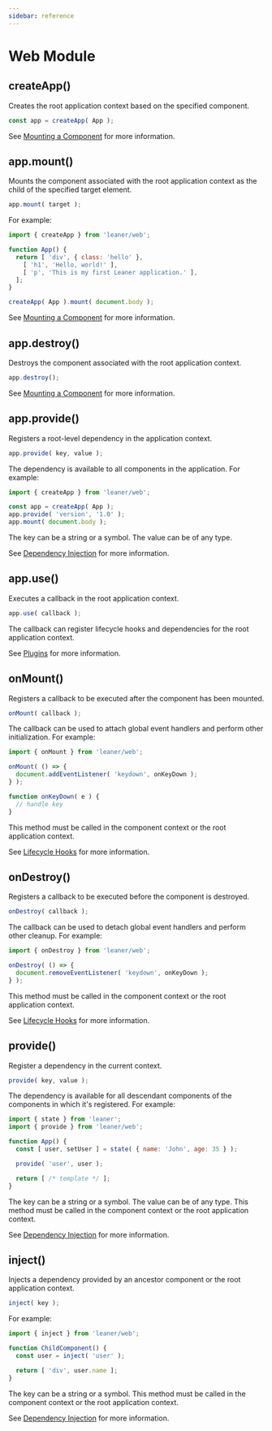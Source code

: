 ```yaml
---
sidebar: reference
---
```


# Web Module

## createApp()

Creates the root application context based on the specified component.

```js
const app = createApp( App );
```

See [Mounting a Component](../guide/components#mounting-a-component) for more information.


## app.mount()

Mounts the component associated with the root application context as the child of the specified target element.

```js
app.mount( target );
```

For example:

```js
import { createApp } from 'leaner/web';

function App() {
  return [ 'div', { class: 'hello' },
    [ 'h1', 'Hello, world!' ],
    [ 'p', 'This is my first Leaner application.' ],
  ];
}

createApp( App ).mount( document.body );
```

See [Mounting a Component](../guide/components#mounting-a-component) for more information.


## app.destroy()

Destroys the component associated with the root application context.

```js
app.destroy();
```

See [Mounting a Component](../guide/components#mounting-a-component) for more information.


## app.provide()

Registers a root-level dependency in the application context.

```js
app.provide( key, value );
```

The dependency is available to all components in the application. For example:

```js
import { createApp } from 'leaner/web';

const app = createApp( App );
app.provide( 'version', '1.0' );
app.mount( document.body );
```

The key can be a string or a symbol. The value can be of any type.

See [Dependency Injection](../guide/components#dependency-injection) for more information.


## app.use()

Executes a callback in the root application context.

```js
app.use( callback );
```

The callback can register lifecycle hooks and dependencies for the root application context.

See [Plugins](../guide/components#plugins) for more information.


## onMount()

Registers a callback to be executed after the component has been mounted.

```js
onMount( callback );
```

The callback can be used to attach global event handlers and perform other initialization. For example:

```js
import { onMount } from 'leaner/web';

onMount( () => {
  document.addEventListener( 'keydown', onKeyDown );
} );

function onKeyDown( e ) {
  // handle key
}
```

This method must be called in the component context or the root application context.

See [Lifecycle Hooks](../guide/components#lifecycle-hooks) for more information.


## onDestroy()

Registers a callback to be executed before the component is destroyed.

```js
onDestroy( callback );
```

The callback can be used to detach global event handlers and perform other cleanup. For example:

```js
import { onDestroy } from 'leaner/web';

onDestroy( () => {
  document.removeEventListener( 'keydown', onKeyDown );
} );
```

This method must be called in the component context or the root application context.

See [Lifecycle Hooks](../guide/components#lifecycle-hooks) for more information.


## provide()

Register a dependency in the current context.

```js
provide( key, value );
```

The dependency is available for all descendant components of the components in which it's registered. For example:

```js
import { state } from 'leaner';
import { provide } from 'leaner/web';

function App() {
  const [ user, setUser ] = state( { name: 'John', age: 35 } );

  provide( 'user', user );

  return [ /* template */ ];
}
```

The key can be a string or a symbol. The value can be of any type. This method must be called in the component context or the root application context.

See [Dependency Injection](../guide/components#dependency-injection) for more information.


## inject()

Injects a dependency provided by an ancestor component or the root application context.

```js
inject( key );
```

For example:

```js
import { inject } from 'leaner/web';

function ChildComponent() {
  const user = inject( 'user' );

  return [ 'div', user.name ];
}
```

The key can be a string or a symbol. This method must be called in the component context or the root application context.

See [Dependency Injection](../guide/components#dependency-injection) for more information.
